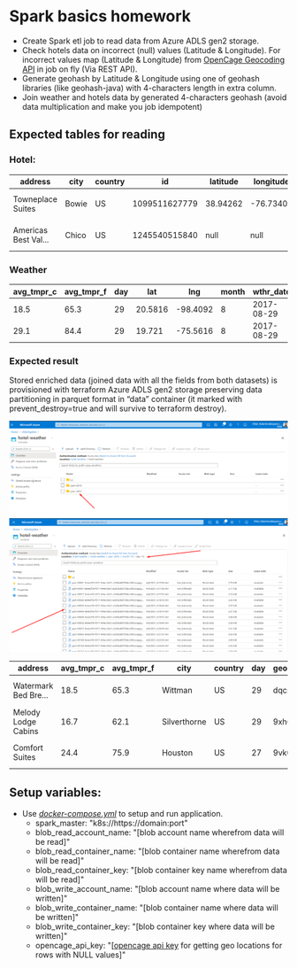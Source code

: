 # Spark basics homework
- Create Spark etl job to read data from Azure ADLS gen2 storage.
- Check hotels data on incorrect (null) values (Latitude & Longitude). For incorrect values map (Latitude & Longitude) from [OpenCage Geocoding API](https://opencagedata.com/api) in job on fly (Via REST API).
- Generate geohash by Latitude & Longitude using one of geohash libraries (like geohash-java) with 4-characters length in extra column.
- Join weather and hotels data by generated 4-characters geohash (avoid data multiplication and make you job idempotent)

## Expected tables for reading
### Hotel:
| address | city | country | id | latitude | longitude | name |
| --- | --- | --- | --- | --- | --- | --- |
| Towneplace Suites | Bowie | US | 1099511627779 | 38.94262 | -76.73404 | 23500 Welcome Way Dr |
| Americas Best Val... | Chico | US | 1245540515840 | null | null | 740 Broadway St |

### Weather
| avg_tmpr_c | avg_tmpr_f | day | lat | lng | month | wthr_date | year |
| --- | --- | --- | --- | --- | --- | --- | --- |
| 18.5 | 65.3 | 29 | 20.5816 | -98.4092 | 8 | 2017-08-29 | 2017 |
| 29.1 | 84.4 | 29 | 19.721 | -75.5616 | 8 | 2017-08-29 | 2017 |

### Expected result
Stored enriched data (joined data with all the fields from both datasets) is provisioned with terraform Azure ADLS gen2 storage preserving data partitioning in parquet format in “data” container (it marked with prevent_destroy=true and will survive to terraform destroy).

![result1](./img/result1.png)
![result1](./img/result2.png)

| address | avg_tmpr_c | avg_tmpr_f | city | country | day | geoHash | id | latitude | longitude | month | name | wthr_date | year |
| --- | --- | --- | --- | --- | --- | --- | --- | --- | --- | --- | --- | --- | --- |
| Watermark Bed Bre... | 18.5 | 65.3 | Wittman | US| 29 | dqcs | 867583393793 | 38.796997 |  -76.30522 | 8 | 8956 Tilghman Isl... | 2017-08-29 | 2017 |
| Melody Lodge Cabins | 16.7 | 62.1 | Silverthorne | US | 29 | 9xh6 | 1443109011461 | 39.840855 | -106.23464 | 8| 1534 County Road 30 | 2017-08-29 | 2017 |
| Comfort Suites | 24.4 | 75.9 | Houston | US | 27 | 9vk0 | 111669149696 | 29.681085 | -95.402996 | 8 | 1055 E Mcnee Road... | 2017-08-27 | 2017 |

## Setup variables:
- Use *[docker-compose.yml](./hotel-weather-job/docker-compose.yml)* to setup and run application.
  - spark_master: "k8s://https://domain:port"
  - blob_read_account_name: "[blob account name wherefrom data will be read]"
  - blob_read_container_name: "[blob container name wherefrom data will be read]"
  - blob_read_container_key: "[blob container key name wherefrom data will be read]"
  - blob_write_account_name: "[blob account name where data will be written]"
  - blob_write_container_name: "[blob container name where data will be written]"
  - blob_write_container_key: "[blob container key where data will be written]"
  - opencage_api_key: "[[opencage api key](https://opencagedata.com/api) for getting geo locations for rows with NULL values]"

